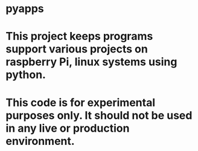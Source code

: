 # pyapps
# This project keeps programs support various projects on raspberry Pi, linux systems using python.
# This code is for experimental purposes only. It should not be used in any live or production environment.
